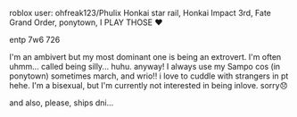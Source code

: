 roblox user: ohfreak123/Phulix
Honkai star rail, Honkai Impact 3rd, Fate Grand Order, ponytown, I PLAY THOSE ❤️

entp 7w6 726

I'm an ambivert but my most dominant one is being an extrovert. I'm often uhmm... called being silly... huhu. anyway! I always use my Sampo cos (in ponytown) sometimes march, and wrio!! i love to cuddle with strangers in pt hehe. I'm a bisexual, but I'm currently not interested in being inlove. sorry😞

and also, please, ships dni...
<!---
Phulix/Phulix is a ✨ special ✨ repository because its `README.md` (this file) appears on your GitHub profile.
You can click the Preview link to take a look at your changes.
--->
